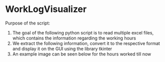 # WorkLogVisualizer

Purpose of the script:

1. The goal of the following python script is to read multiple excel files, which contains the information regarding the working hours
2. We extract the following information, convert it to the respective format and display it on the GUI using the library tkinter
3. An example image can be seen below for the hours worked till now

